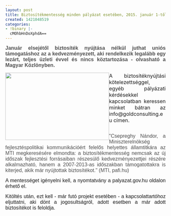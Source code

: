 ```yaml
---
layout: post
title: Biztosítékmentesség minden pályázat esetében, 2015. január 1-től!
created: 1421048519
categories:
- !binary |-
  cMOhbHnDoXphdA==
---
```

<p style="text-align: justify;"><span style="font-size: medium;"><strong><span style="color: #4f4f4f; font-family: Arial;">Január elsejétől biztosíték nyújtása nélkül juthat uniós támogatáshoz az a kedvezményezett, aki rendelkezik legalább egy lezárt, teljes üzleti évvel és nincs köztartozása - olvasható a Magyar Közlönyben.</span></strong></span></p><p style="text-align: justify;"><span style="font-size: medium;"><img src="/sites/goldconsulting.eu/files/img/nyugdij.jpg" style="float: left;" height="212" width="326">A biztosítéknyújtási kötelezettséggel, egyéb pályázati kérdésekkel kapcsolatban keressen minket bátran az info@goldconsulting.eu címen.</span><span style="font-size: small;"><strong><span style="color: #4f4f4f; font-family: Arial;"></span></strong></span></p><p style="text-align: justify;"><!--break--><br><span style="color: #4f4f4f; font-family: arial,helvetica,sans-serif; font-size: medium;"> "Csepreghy Nándor, a Miniszterelnökség fejlesztéspolitikai kommunikációért felelős helyettes államtitkára az MTI megkeresésére elmondta: a biztosítékmentesség nemcsak az új időszak fejlesztési forrásaiban részesülő kedvezményezettjei részére alkalmazható, hanem a 2007-2013-as időszakban támogatottakra is kiterjed, akik már nyújtottak biztosítékot." (MTI, pafi.hu)</span></p><p style="text-align: justify;"><span style="font-family: arial,helvetica,sans-serif; font-size: medium;">A mentességet igényelni kell, a nyomtatvány a palyazat.gov.hu oldalon érhető el.</span></p><p style="text-align: justify;"><span style="font-family: arial,helvetica,sans-serif; font-size: medium;">Kitöltés után, ezt kell - már futó projekt esetében - a kapcsolattartóhoz eljuttatni, aki dönt a jogosultságról, adott esetben a már adott biztosítékot is feloldja.</span><span style="color: #4f4f4f; font-family: Arial; font-size: small;"><br></span></p><p style="text-align: justify;"><span style="color: #4f4f4f; font-family: Arial; font-size: small;"><br></span></p>
